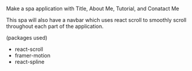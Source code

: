 Make a spa application with Title, About Me, Tutorial, and Conatact Me

This spa will also have a navbar which uses react scroll to smoothly scroll throughout each part of the application.

(packages used)
- react-scroll
- framer-motion
- react-spline

